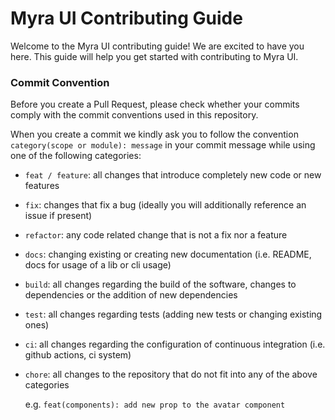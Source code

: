 # Myra UI Contributing Guide

Welcome to the Myra UI contributing guide! We are excited to have you here. This guide will help you get started with contributing to Myra UI.

### Commit Convention

Before you create a Pull Request, please check whether your commits comply with the commit conventions used in this repository.

When you create a commit we kindly ask you to follow the convention `category(scope or module): message` in your commit message while using one of the
following categories:

- `feat / feature`: all changes that introduce completely new code or new features
- `fix`: changes that fix a bug (ideally you will additionally reference an issue if present)
- `refactor`: any code related change that is not a fix nor a feature
- `docs`: changing existing or creating new documentation (i.e. README, docs for usage of a lib or cli usage)
- `build`: all changes regarding the build of the software, changes to dependencies or the addition of new dependencies
- `test`: all changes regarding tests (adding new tests or changing existing ones)
- `ci`: all changes regarding the configuration of continuous integration (i.e. github actions, ci system)
- `chore`: all changes to the repository that do not fit into any of the above categories

  e.g. `feat(components): add new prop to the avatar component`
